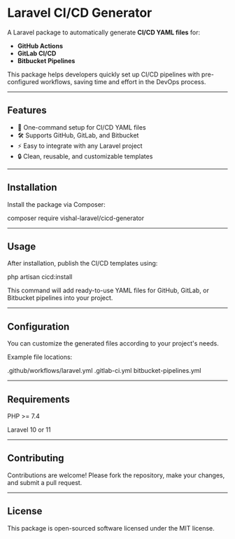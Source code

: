 # Laravel CI/CD Generator

A Laravel package to automatically generate **CI/CD YAML files** for:
- **GitHub Actions**
- **GitLab CI/CD**
- **Bitbucket Pipelines**

This package helps developers quickly set up CI/CD pipelines with pre-configured workflows, saving time and effort in the DevOps process.

---

## Features
- 🚀 One-command setup for CI/CD YAML files
- 🛠 Supports GitHub, GitLab, and Bitbucket
- ⚡ Easy to integrate with any Laravel project
- 🔒 Clean, reusable, and customizable templates

---

## Installation

Install the package via Composer:

composer require vishal-laravel/cicd-generator

---

## Usage

After installation, publish the CI/CD templates using:

php artisan cicd:install


This command will add ready-to-use YAML files for GitHub, GitLab, or Bitbucket pipelines into your project.

---

## Configuration

You can customize the generated files according to your project's needs.

Example file locations:

.github/workflows/laravel.yml
.gitlab-ci.yml
bitbucket-pipelines.yml

---

## Requirements

PHP >= 7.4

Laravel 10 or 11

---

## Contributing

Contributions are welcome!
Please fork the repository, make your changes, and submit a pull request.

---

## License

This package is open-sourced software licensed under the MIT license.